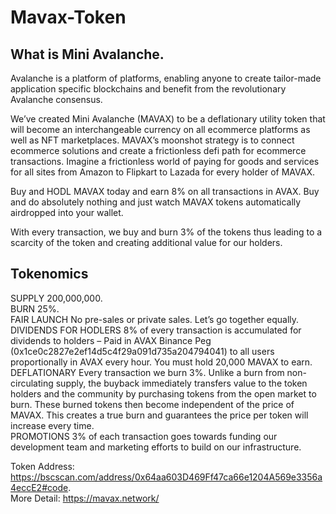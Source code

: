# Mavax-Token
## What is Mini Avalanche.  
Avalanche is a platform of platforms, enabling anyone to create tailor-made application specific blockchains and benefit from the revolutionary Avalanche consensus.   

We’ve created Mini Avalanche (MAVAX) to be a deflationary utility token that will become an interchangeable currency on all ecommerce platforms as well as NFT marketplaces. MAVAX’s moonshot strategy is to connect ecommerce solutions and create a frictionless defi path for ecommerce transactions. Imagine a frictionless world of paying for goods and services for all sites from Amazon to Flipkart to Lazada for every holder of MAVAX.   

Buy and HODL MAVAX today and earn 8% on all transactions in AVAX. Buy and do absolutely nothing and just watch MAVAX tokens automatically airdropped into your wallet.   

With every transaction, we buy and burn 3% of the tokens thus leading to a scarcity of the token and creating additional value for our holders.   

## Tokenomics

SUPPLY
200,000,000.  
BURN
25%.  
FAIR LAUNCH
No pre-sales or private sales. Let’s go together equally.  
DIVIDENDS FOR HODLERS
8% of every transaction is accumulated for dividends to holders – Paid in AVAX Binance Peg (0x1ce0c2827e2ef14d5c4f29a091d735a204794041) to all users proportionally in AVAX every hour. You must hold 20,000 MAVAX to earn.   
DEFLATIONARY
Every transaction we burn 3%. Unlike a burn from non-circulating supply, the buyback immediately transfers value to the token holders and the community by purchasing tokens from the open market to burn. These burned tokens then become independent of the price of MAVAX. This creates a true burn and guarantees the price per token will increase every time.   
PROMOTIONS
3% of each transaction goes towards funding our development team and marketing efforts to build on our infrastructure.   

Token Address: https://bscscan.com/address/0x64aa603D469Ff47ca66e1204A569e3356a4eccE2#code.  
More Detail: https://mavax.network/
